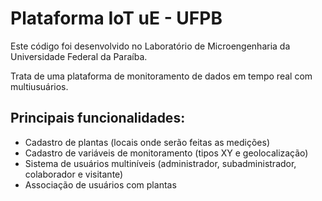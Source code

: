 # Plataforma IoT uE - UFPB

Este código foi desenvolvido no Laboratório de Microengenharia da Universidade Federal da Paraíba.

Trata de uma plataforma de monitoramento de dados em tempo real com multiusuários.

## Principais funcionalidades:

* Cadastro de plantas (locais onde serão feitas as medições)
* Cadastro de variáveis de monitoramento (tipos XY e geolocalização)
* Sistema de usuários multiníveis (administrador, subadministrador, colaborador e visitante)
* Associação de usuários com plantas


